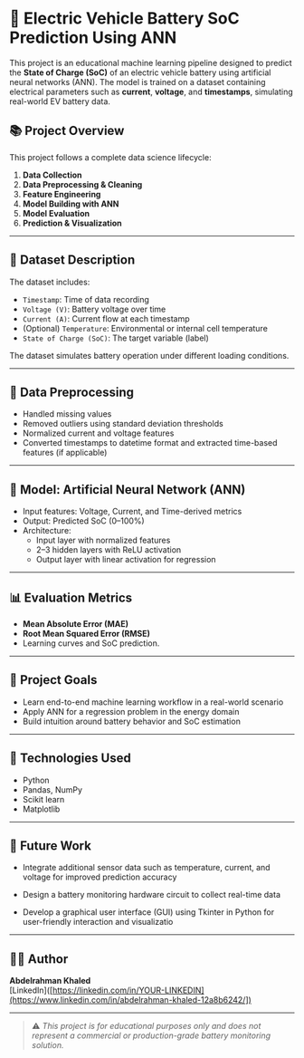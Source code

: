 # 🔋 Electric Vehicle Battery SoC Prediction Using ANN

This project is an educational machine learning pipeline designed to predict the **State of Charge (SoC)** of an electric vehicle battery using artificial neural networks (ANN). The model is trained on a dataset containing electrical parameters such as **current**, **voltage**, and **timestamps**, simulating real-world EV battery data.

## 📚 Project Overview

This project follows a complete data science lifecycle:
1. **Data Collection**
2. **Data Preprocessing & Cleaning**
3. **Feature Engineering**
4. **Model Building with ANN**
5. **Model Evaluation**
6. **Prediction & Visualization**

---

## 📁 Dataset Description

The dataset includes:
- `Timestamp`: Time of data recording
- `Voltage (V)`: Battery voltage over time
- `Current (A)`: Current flow at each timestamp
- (Optional) `Temperature`: Environmental or internal cell temperature
- `State of Charge (SoC)`: The target variable (label)

The dataset simulates battery operation under different loading conditions.

---

## 🧹 Data Preprocessing

- Handled missing values
- Removed outliers using standard deviation thresholds
- Normalized current and voltage features
- Converted timestamps to datetime format and extracted time-based features (if applicable)

---

## 🧠 Model: Artificial Neural Network (ANN)

- Input features: Voltage, Current, and Time-derived metrics
- Output: Predicted SoC (0–100%)
- Architecture:
  - Input layer with normalized features
  - 2–3 hidden layers with ReLU activation
  - Output layer with linear activation for regression

---

## 📊 Evaluation Metrics

- **Mean Absolute Error (MAE)**
- **Root Mean Squared Error (RMSE)**
- Learning curves and SoC prediction.

---

## 🎯 Project Goals

- Learn end-to-end machine learning workflow in a real-world scenario
- Apply ANN for a regression problem in the energy domain
- Build intuition around battery behavior and SoC estimation

---

## 🔧 Technologies Used

- Python
- Pandas, NumPy
- Scikit learn
- Matplotlib 

---

## 📌 Future Work

- Integrate additional sensor data such as temperature, current, and voltage for improved prediction accuracy

- Design a battery monitoring hardware circuit to collect real-time data

- Develop a graphical user interface (GUI) using Tkinter in Python for user-friendly interaction and visualizatio

---

## 🧑‍💻 Author

**Abdelrahman Khaled**  
[LinkedIn]([https://linkedin.com/in/YOUR-LINKEDIN](https://www.linkedin.com/in/abdelrahman-khaled-12a8b6242/])

---

> ⚠️ _This project is for educational purposes only and does not represent a commercial or production-grade battery monitoring solution._

